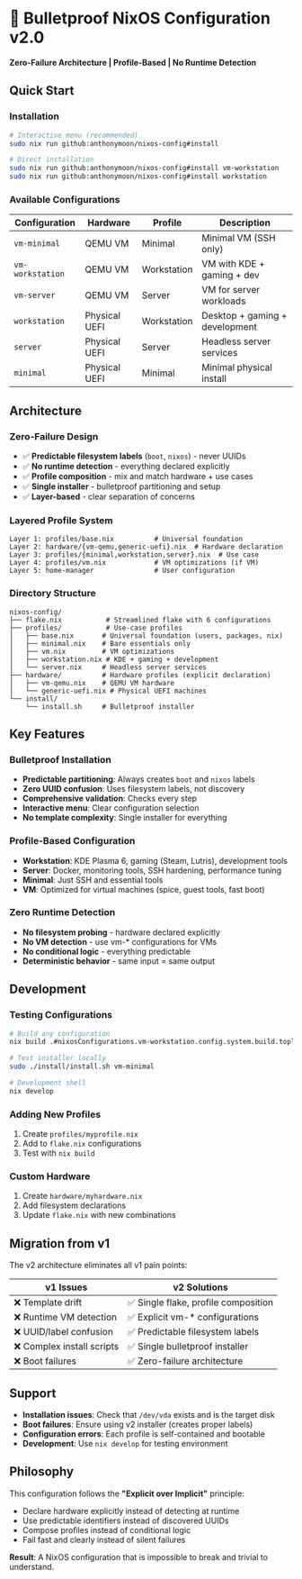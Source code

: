 # 🚀 Bulletproof NixOS Configuration v2.0

**Zero-Failure Architecture | Profile-Based | No Runtime Detection**

## Quick Start

### Installation
```bash
# Interactive menu (recommended)
sudo nix run github:anthonymoon/nixos-config#install

# Direct installation
sudo nix run github:anthonymoon/nixos-config#install vm-workstation
sudo nix run github:anthonymoon/nixos-config#install workstation
```

### Available Configurations

| Configuration    | Hardware      | Profile     | Description                    |
|-----------------|---------------|-------------|--------------------------------|
| `vm-minimal`    | QEMU VM       | Minimal     | Minimal VM (SSH only)         |
| `vm-workstation`| QEMU VM       | Workstation | VM with KDE + gaming + dev     |
| `vm-server`     | QEMU VM       | Server      | VM for server workloads       |
| `workstation`   | Physical UEFI | Workstation | Desktop + gaming + development |
| `server`        | Physical UEFI | Server      | Headless server services      |
| `minimal`       | Physical UEFI | Minimal     | Minimal physical install      |

## Architecture

### Zero-Failure Design
- ✅ **Predictable filesystem labels** (`boot`, `nixos`) - never UUIDs
- ✅ **No runtime detection** - everything declared explicitly  
- ✅ **Profile composition** - mix and match hardware + use cases
- ✅ **Single installer** - bulletproof partitioning and setup
- ✅ **Layer-based** - clear separation of concerns

### Layered Profile System
```
Layer 1: profiles/base.nix          # Universal foundation
Layer 2: hardware/{vm-qemu,generic-uefi}.nix  # Hardware declaration  
Layer 3: profiles/{minimal,workstation,server}.nix  # Use case
Layer 4: profiles/vm.nix            # VM optimizations (if VM)
Layer 5: home-manager               # User configuration
```

### Directory Structure
```
nixos-config/
├── flake.nix           # Streamlined flake with 6 configurations
├── profiles/           # Use-case profiles
│   ├── base.nix       # Universal foundation (users, packages, nix)
│   ├── minimal.nix    # Bare essentials only
│   ├── vm.nix         # VM optimizations
│   ├── workstation.nix # KDE + gaming + development
│   └── server.nix     # Headless server services
├── hardware/          # Hardware profiles (explicit declaration)
│   ├── vm-qemu.nix    # QEMU VM hardware
│   └── generic-uefi.nix # Physical UEFI machines
└── install/
    └── install.sh     # Bulletproof installer
```

## Key Features

### Bulletproof Installation
- **Predictable partitioning**: Always creates `boot` and `nixos` labels
- **Zero UUID confusion**: Uses filesystem labels, not discovery
- **Comprehensive validation**: Checks every step
- **Interactive menu**: Clear configuration selection
- **No template complexity**: Single installer for everything

### Profile-Based Configuration
- **Workstation**: KDE Plasma 6, gaming (Steam, Lutris), development tools
- **Server**: Docker, monitoring tools, SSH hardening, performance tuning
- **Minimal**: Just SSH and essential tools
- **VM**: Optimized for virtual machines (spice, guest tools, fast boot)

### Zero Runtime Detection
- **No filesystem probing** - hardware declared explicitly
- **No VM detection** - use vm-* configurations for VMs
- **No conditional logic** - everything predictable
- **Deterministic behavior** - same input = same output

## Development

### Testing Configurations
```bash
# Build any configuration
nix build .#nixosConfigurations.vm-workstation.config.system.build.toplevel

# Test installer locally
sudo ./install/install.sh vm-minimal

# Development shell
nix develop
```

### Adding New Profiles
1. Create `profiles/myprofile.nix`
2. Add to `flake.nix` configurations
3. Test with `nix build`

### Custom Hardware
1. Create `hardware/myhardware.nix`
2. Add filesystem declarations
3. Update `flake.nix` with new combinations

## Migration from v1

The v2 architecture eliminates all v1 pain points:

| v1 Issues | v2 Solutions |
|-----------|-------------|
| ❌ Template drift | ✅ Single flake, profile composition |
| ❌ Runtime VM detection | ✅ Explicit vm-* configurations |
| ❌ UUID/label confusion | ✅ Predictable filesystem labels |
| ❌ Complex install scripts | ✅ Single bulletproof installer |
| ❌ Boot failures | ✅ Zero-failure architecture |

## Support

- **Installation issues**: Check that `/dev/vda` exists and is the target disk
- **Boot failures**: Ensure using v2 installer (creates proper labels)
- **Configuration errors**: Each profile is self-contained and bootable
- **Development**: Use `nix develop` for testing environment

## Philosophy

This configuration follows the **"Explicit over Implicit"** principle:
- Declare hardware explicitly instead of detecting at runtime
- Use predictable identifiers instead of discovered UUIDs
- Compose profiles instead of conditional logic
- Fail fast and clearly instead of silent failures

**Result**: A NixOS configuration that is impossible to break and trivial to understand.